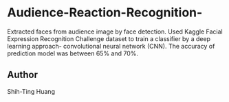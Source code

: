 # Audience-Reaction-Recognition-
Extracted faces from audience image by face detection. Used Kaggle Facial Expression Recognition Challenge dataset to train a classifier by a deep learning approach- convolutional neural network (CNN). The accuracy of prediction model was between 65% and 70%.

## Author
Shih-Ting Huang

